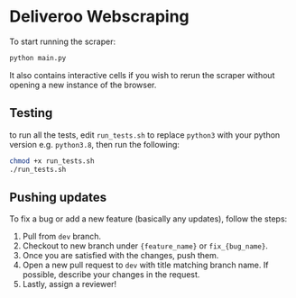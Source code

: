 # Deliveroo Webscraping

To start running the scraper:
```bash
python main.py
```
It also contains interactive cells if you wish to rerun the scraper without opening a new instance of the browser.

## Testing
to run all the tests, edit `run_tests.sh` to replace `python3` with your python version e.g. `python3.8`, then run the following:
```bash
chmod +x run_tests.sh
./run_tests.sh
```
## Pushing updates

To fix a bug or add a new feature (basically any updates), follow the steps:

1. Pull from `dev` branch.
2. Checkout to new branch under `{feature_name}` or `fix_{bug_name}`.
3. Once you are satisfied with the changes, push them.
4. Open a new pull request to `dev` with title matching branch name. If possible, describe your changes in the request.
5. Lastly, assign a reviewer!